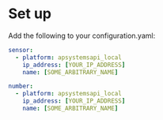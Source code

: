 # Set up

Add the following to your configuration.yaml:
```yaml
sensor:
  - platform: apsystemsapi_local
    ip_address: [YOUR_IP_ADDRESS]
    name: [SOME_ARBITRARY_NAME]

number:
  - platform: apsystemsapi_local
    ip_address: [YOUR_IP_ADDRESS]
    name: [SOME_ARBITRARY_NAME]
```